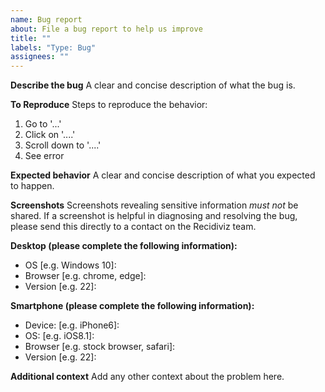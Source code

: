 ```yaml
---
name: Bug report
about: File a bug report to help us improve
title: ""
labels: "Type: Bug"
assignees: ""
---
```


**Describe the bug**
A clear and concise description of what the bug is.

**To Reproduce**
Steps to reproduce the behavior:

1. Go to '...'
2. Click on '....'
3. Scroll down to '....'
4. See error

**Expected behavior**
A clear and concise description of what you expected to happen.

**Screenshots**
Screenshots revealing sensitive information _must not_ be shared. If a screenshot is helpful in diagnosing and resolving the bug, please send this directly to a contact on the Recidiviz team.

**Desktop (please complete the following information):**

- OS [e.g. Windows 10]:
- Browser [e.g. chrome, edge]:
- Version [e.g. 22]:

**Smartphone (please complete the following information):**

- Device: [e.g. iPhone6]:
- OS: [e.g. iOS8.1]:
- Browser [e.g. stock browser, safari]:
- Version [e.g. 22]:

**Additional context**
Add any other context about the problem here.
